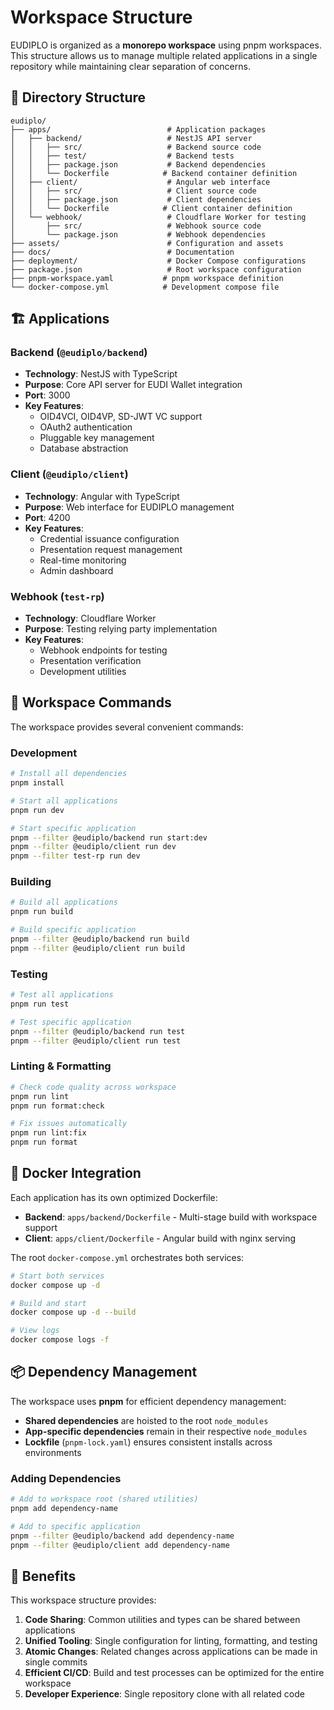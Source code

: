 # Workspace Structure

EUDIPLO is organized as a **monorepo workspace** using pnpm workspaces. This structure allows us to manage multiple related applications in a single repository while maintaining clear separation of concerns.

## 📁 Directory Structure

```
eudiplo/
├── apps/                          # Application packages
│   ├── backend/                   # NestJS API server
│   │   ├── src/                   # Backend source code
│   │   ├── test/                  # Backend tests
│   │   ├── package.json           # Backend dependencies
│   │   └── Dockerfile            # Backend container definition
│   ├── client/                    # Angular web interface
│   │   ├── src/                   # Client source code
│   │   ├── package.json           # Client dependencies
│   │   └── Dockerfile            # Client container definition
│   └── webhook/                   # Cloudflare Worker for testing
│       ├── src/                   # Webhook source code
│       └── package.json           # Webhook dependencies
├── assets/                        # Configuration and assets
├── docs/                          # Documentation
├── deployment/                    # Docker Compose configurations
├── package.json                   # Root workspace configuration
├── pnpm-workspace.yaml           # pnpm workspace definition
└── docker-compose.yml            # Development compose file
```

## 🏗️ Applications

### Backend (`@eudiplo/backend`)

- **Technology**: NestJS with TypeScript
- **Purpose**: Core API server for EUDI Wallet integration
- **Port**: 3000
- **Key Features**:
  - OID4VCI, OID4VP, SD-JWT VC support
  - OAuth2 authentication
  - Pluggable key management
  - Database abstraction

### Client (`@eudiplo/client`)

- **Technology**: Angular with TypeScript
- **Purpose**: Web interface for EUDIPLO management
- **Port**: 4200
- **Key Features**:
  - Credential issuance configuration
  - Presentation request management
  - Real-time monitoring
  - Admin dashboard

### Webhook (`test-rp`)

- **Technology**: Cloudflare Worker
- **Purpose**: Testing relying party implementation
- **Key Features**:
  - Webhook endpoints for testing
  - Presentation verification
  - Development utilities

## 🔧 Workspace Commands

The workspace provides several convenient commands:

### Development

```bash
# Install all dependencies
pnpm install

# Start all applications
pnpm run dev

# Start specific application
pnpm --filter @eudiplo/backend run start:dev
pnpm --filter @eudiplo/client run dev
pnpm --filter test-rp run dev
```

### Building

```bash
# Build all applications
pnpm run build

# Build specific application
pnpm --filter @eudiplo/backend run build
pnpm --filter @eudiplo/client run build
```

### Testing

```bash
# Test all applications
pnpm run test

# Test specific application
pnpm --filter @eudiplo/backend run test
pnpm --filter @eudiplo/client run test
```

### Linting & Formatting

```bash
# Check code quality across workspace
pnpm run lint
pnpm run format:check

# Fix issues automatically
pnpm run lint:fix
pnpm run format
```

## 🐳 Docker Integration

Each application has its own optimized Dockerfile:

- **Backend**: `apps/backend/Dockerfile` - Multi-stage build with workspace support
- **Client**: `apps/client/Dockerfile` - Angular build with nginx serving

The root `docker-compose.yml` orchestrates both services:

```bash
# Start both services
docker compose up -d

# Build and start
docker compose up -d --build

# View logs
docker compose logs -f
```

## 📦 Dependency Management

The workspace uses **pnpm** for efficient dependency management:

- **Shared dependencies** are hoisted to the root `node_modules`
- **App-specific dependencies** remain in their respective `node_modules`
- **Lockfile** (`pnpm-lock.yaml`) ensures consistent installs across environments

### Adding Dependencies

```bash
# Add to workspace root (shared utilities)
pnpm add dependency-name

# Add to specific application
pnpm --filter @eudiplo/backend add dependency-name
pnpm --filter @eudiplo/client add dependency-name
```

## 🚀 Benefits

This workspace structure provides:

1. **Code Sharing**: Common utilities and types can be shared between applications
2. **Unified Tooling**: Single configuration for linting, formatting, and testing
3. **Atomic Changes**: Related changes across applications can be made in single commits
4. **Efficient CI/CD**: Build and test processes can be optimized for the entire workspace
5. **Developer Experience**: Single repository clone with all related code
